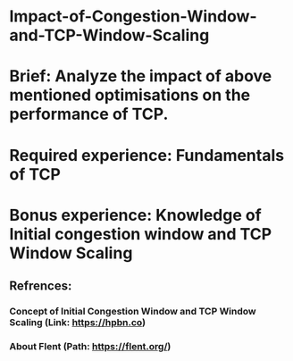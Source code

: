 # Impact-of-Congestion-Window-and-TCP-Window-Scaling

# Brief: Analyze the impact of above mentioned optimisations on the performance of TCP.
# Required experience: Fundamentals of TCP
# Bonus experience: Knowledge of Initial congestion window and TCP Window Scaling

## Refrences:
###  Concept of Initial Congestion Window and TCP Window Scaling (Link: https://hpbn.co)
###  About Flent (Path: https://flent.org/)
